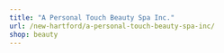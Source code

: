 ```yaml
---
title: "A Personal Touch Beauty Spa Inc."
url: /new-hartford/a-personal-touch-beauty-spa-inc/
shop: beauty
---
```


